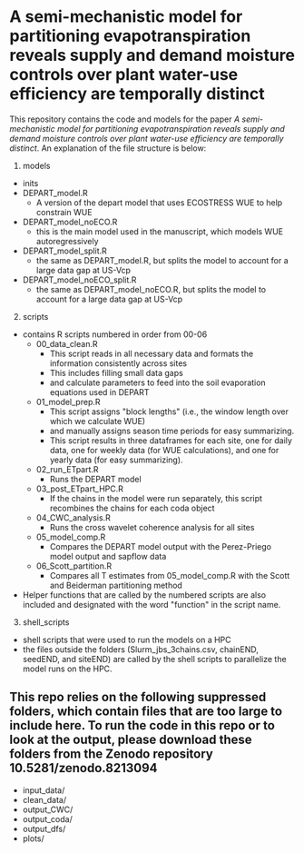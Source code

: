 # A semi-mechanistic model for partitioning evapotranspiration reveals supply and demand moisture controls over plant water-use efficiency are temporally distinct

This repository contains the code and models for the paper *A semi-mechanistic model for partitioning evapotranspiration reveals supply and demand moisture controls over plant water-use efficiency are temporally distinct*. An explanation of the file structure is below:

1. models
  - inits
  - DEPART_model.R
    - A version of the depart model that uses ECOSTRESS WUE to help constrain WUE
  - DEPART_model_noECO.R
    - this is the main model used in the manuscript, which models WUE autoregressively
  - DEPART_model_split.R
    - the same as DEPART_model.R, but splits the model to account for a large data gap at US-Vcp
  - DEPART_model_noECO_split.R
    - the same as DEPART_model_noECO.R, but splits the model to account for a large data gap at US-Vcp

2. scripts
  - contains R scripts numbered in order from 00-06
    - 00_data_clean.R
      - This script reads in all necessary data and formats the information consistently across sites
      - This includes filling small data gaps
      - and calculate parameters to feed into the soil evaporation equations used in DEPART
    - 01_model_prep.R
      - This script assigns "block lengths" (i.e., the window length over which we calculate WUE)
      - and manually assigns season time periods for easy summarizing.
      - This script results in three dataframes for each site, one for daily data, one for weekly data (for WUE calculations), and one for yearly data (for easy summarizing).
    - 02_run_ETpart.R
      - Runs the DEPART model
    - 03_post_ETpart_HPC.R
      - If the chains in the model were run separately, this script recombines the chains for each coda object
    - 04_CWC_analysis.R
      - Runs the cross wavelet coherence analysis for all sites
    - 05_model_comp.R
      - Compares the DEPART model output with the Perez-Priego model output and sapflow data
    - 06_Scott_partition.R
      - Compares all T estimates from 05_model_comp.R with the Scott and Beiderman partitioning method
  - Helper functions that are called by the numbered scripts are also included and designated with the word "function" in the script name.

3. shell_scripts
  - shell scripts that were used to run the models on a HPC
  - the files outside the folders (Slurm_jbs_3chains.csv, chainEND, seedEND, and siteEND) are called by the shell scripts to parallelize the model runs on the HPC.


## This repo relies on the following suppressed folders, which contain files that are too large to include here. To run the code in this repo or to look at the output, please download these folders from the Zenodo repository 10.5281/zenodo.8213094
  - input_data/
  - clean_data/
  - output_CWC/
  - output_coda/
  - output_dfs/
  - plots/
